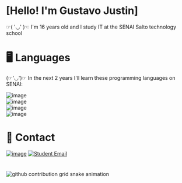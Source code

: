 # [Hello! I'm Gustavo Justin]
☞( '◡' )☜ I'm 16 years old and I study IT at the SENAI Salto technology school

# 🖥️ Languages
(☞'◡')☞ In the next 2 years I'll learn these programming languages on SENAI:

![image](https://github.com/user-attachments/assets/532799cd-7ce9-425d-83e3-7f917707a3ec)  
![image](https://github.com/user-attachments/assets/edf1e19f-9d8a-4090-9c03-c2c9a61ca6c4)  
![image](https://github.com/user-attachments/assets/9a2a954e-c27f-44f3-901b-1d833f038fcb)  
![image](https://github.com/user-attachments/assets/8e7b240a-4fc2-4840-af8b-40f87bd566de)


# 📱 Contact 
[![image](https://img.shields.io/badge/gustavojustin77@gmail.com-Gmail-red?style=flat&logo=gmail&logoColor=red)](mailto:gustavojustin77@gmail.com)
[![Student Email](https://img.shields.io/badge/gustavo.j.francisco@aluno.senai.br-Student-red?style=flat&logo=gmail&logoColor=red)](mailto:gustavo.j.francisco@aluno.senai.br)

# 
<picture>
  <source media="(prefers-color-scheme: dark)" srcset="https://user-images.githubusercontent.com/97012708/233769558-710dd1c2-75c1-4e35-bf96-7d125a4c25b2.gif">
  <img alt="github contribution grid snake animation" src="https://user-images.githubusercontent.com/97012708/233769558-710dd1c2-75c1-4e35-bf96-7d125a4c25b2.gif">
